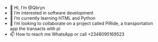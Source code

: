 - 👋 Hi, I’m @Qbryn
- 👀 I’m interested in software development
- 🌱 I’m currently learning HTML and Python
- 💞️ I’m looking to collaborate on a project called PiRide, a transportation app the transacts with pi 
- 📫 How to reach me WhatsApp or call +2348095169523

<!---
Qbryn/Qbryn is a ✨ special ✨ repository because its `README.md` (this file) appears on your GitHub profile.
You can click the Preview link to take a look at your changes.
--->
